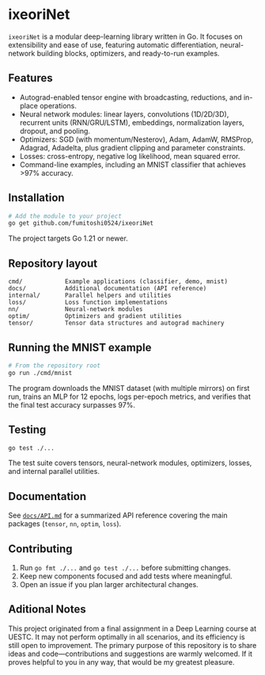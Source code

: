 # ixeoriNet

`ixeoriNet` is a modular deep-learning library written in Go. It focuses on extensibility and ease of use, featuring automatic differentiation, neural-network building blocks, optimizers, and ready-to-run examples.

## Features

- Autograd-enabled tensor engine with broadcasting, reductions, and in-place operations.
- Neural network modules: linear layers, convolutions (1D/2D/3D), recurrent units (RNN/GRU/LSTM), embeddings, normalization layers, dropout, and pooling.
- Optimizers: SGD (with momentum/Nesterov), Adam, AdamW, RMSProp, Adagrad, Adadelta, plus gradient clipping and parameter constraints.
- Losses: cross-entropy, negative log likelihood, mean squared error.
- Command-line examples, including an MNIST classifier that achieves >97% accuracy.

## Installation

```bash
# Add the module to your project
go get github.com/fumitoshi0524/ixeoriNet
```

The project targets Go 1.21 or newer.

## Repository layout

```
cmd/            Example applications (classifier, demo, mnist)
docs/           Additional documentation (API reference)
internal/       Parallel helpers and utilities
loss/           Loss function implementations
nn/             Neural-network modules
optim/          Optimizers and gradient utilities
tensor/         Tensor data structures and autograd machinery
```

## Running the MNIST example

```bash
# From the repository root
go run ./cmd/mnist
```

The program downloads the MNIST dataset (with multiple mirrors) on first run, trains an MLP for 12 epochs, logs per-epoch metrics, and verifies that the final test accuracy surpasses 97%.

## Testing

```bash
go test ./...
```

The test suite covers tensors, neural-network modules, optimizers, losses, and internal parallel utilities.

## Documentation

See [`docs/API.md`](docs/API.md) for a summarized API reference covering the main packages (`tensor`, `nn`, `optim`, `loss`).

## Contributing

1. Run `go fmt ./...` and `go test ./...` before submitting changes.
2. Keep new components focused and add tests where meaningful.
3. Open an issue if you plan larger architectural changes.

## Aditional Notes

This project originated from a final assignment in a Deep Learning course at UESTC. It may not perform optimally in all scenarios, and its efficiency is still open to improvement. The primary purpose of this repository is to share ideas and code—contributions and suggestions are warmly welcomed. If it proves helpful to you in any way, that would be my greatest pleasure.
